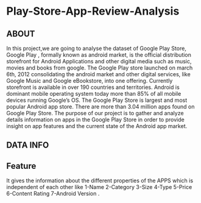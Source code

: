 # Play-Store-App-Review-Analysis
## **ABOUT**

In this project,we are going to analyse the dataset of Google Play Store, Google Play , formally known as android market, is the official distribution storefront for Android Applications and other digital media such as music, movies and books from google. The Google Play store launched on march 6th, 2012 consolidating the android market and other digital services, like Google Music and Google eBookstore, into one offering. Currently storefront is available in over 190 countries and territories. Android is dominant mobile operating system today more than 85% of all mobile devices running Google’s OS. The Google Play Store is largest and most popular Android app store. There are more than 3.04 million apps found on Google Play Store. The purpose of our project is to gather and analyze details information on apps in the Google Play Store in order to provide insight on app features and the current state of the Android app market.


## **DATA INFO**

## **Feature**

It gives the information about the different properties of the APPS which is independent of each other like 
1-Name
2-Category
3-Size
4-Type
5-Price
6-Content Rating
7-Android Version .
